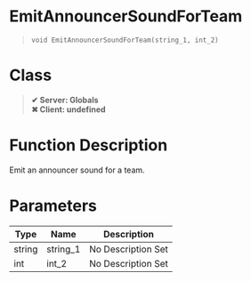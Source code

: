 # EmitAnnouncerSoundForTeam
> `void EmitAnnouncerSoundForTeam(string_1, int_2)`
# Class
> __✔ Server: Globals__  
> __✖ Client: undefined__  
# Function Description
Emit an announcer sound for a team.
# Parameters
Type|Name|Description
--|--|--
string|string_1|No Description Set
int|int_2|No Description Set
